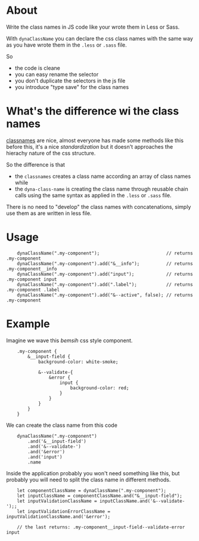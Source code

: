 # About

Write the class names in JS code like your wrote them in Less or Sass.

With `dynaClassName` you can declare the css class names with the same way as you have wrote them in the `.less` or `.sass` file. 

So 
- the code is cleane
- you can easy rename the selector
- you don't duplicate the selectors in the js file
- you introduce "type save" for the class names

# What's the difference wi the class names

[classnames](https://github.com/JedWatson/classnames) are nice, almost everyone has made some methods like this before this, it's a nice _standardization_ but it doesn't approaches the hierachy nature of the css structure.

So the difference is that
 - the `classnames` creates a class name according an array of class names while 
 - the `dyna-class-name` is creating the class name through reusable chain calls using the same syntax as applied in the `.less` or `.sass` file.
 
There is no need to "develop" the class names with concatenations, simply use them as are written in less file.

# Usage

```
    dynaClassName(".my-component");                         // returns .my-component
    dynaClassName(".my-component").add("&__info");          // returns .my-component__info
    dynaClassName(".my-component").add("input");            // returns .my-component input
    dynaClassName(".my-component").add(".label");           // returns .my-component .label
    dynaClassName(".my-component").add("&--active", false); // returns .my-component
```

# Example

Imagine we wave this _bemsih_ css style component.

```
	.my-component {
		&__input-field {
			background-color: white-smoke;
			
			&--validate-{
				&error {
					input {
						background-color: red;
					}
				}
			}
		}
	}
```

We can create the class name from this code

```
    dynaClassName(".my-component")
        .and('&__input-field')
        .and('&--validate-')
        .and('&error')
        .and('input')
        .name
```
Inside the application probably you won't need something like this, but probably you will need to split the class name in different methods.

```
	let componentClassName = dynaClassName(".my-component");
	let inputClassName = componentClassName.and("&__input-field");
	let inputValidationClassName = inputClassName.and('&--validate-');;
	let inputValidationErrorClassName = inputValidationClassName.and('&error');
	
	// the last returns: .my-component__input-field--validate-error input
```